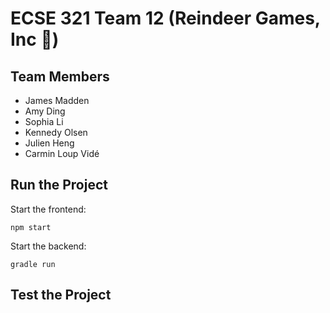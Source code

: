 # ECSE 321 Team 12 (Reindeer Games, Inc 🦌)

## Team Members
- James Madden
- Amy Ding
- Sophia Li
- Kennedy Olsen
- Julien Heng
- Carmin Loup Vidé

## Run the Project
Start the frontend:
```
npm start
```
Start the backend:
```
gradle run
```

## Test the Project
